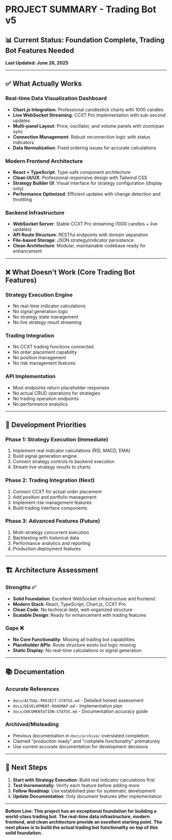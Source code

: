 # PROJECT SUMMARY - Trading Bot v5

## 📊 **Current Status: Foundation Complete, Trading Bot Features Needed**

**Last Updated: June 26, 2025**

---

## ✅ **What Actually Works**

### **Real-time Data Visualization Dashboard**

- **Chart.js Integration**: Professional candlestick charts with 1000 candles
- **Live WebSocket Streaming**: CCXT Pro implementation with sub-second updates
- **Multi-panel Layout**: Price, oscillator, and volume panels with zoom/pan sync
- **Connection Management**: Robust reconnection logic with status indicators
- **Data Normalization**: Fixed ordering issues for accurate calculations

### **Modern Frontend Architecture**

- **React + TypeScript**: Type-safe component architecture
- **Clean UI/UX**: Professional responsive design with Tailwind CSS
- **Strategy Builder UI**: Visual interface for strategy configuration (display only)
- **Performance Optimized**: Efficient updates with change detection and throttling

### **Backend Infrastructure**

- **WebSocket Server**: Stable CCXT Pro streaming (1000 candles + live updates)
- **API Route Structure**: RESTful endpoints with domain separation
- **File-based Storage**: JSON strategy/indicator persistence
- **Clean Architecture**: Modular, maintainable codebase ready for enhancement

---

## ❌ **What Doesn't Work (Core Trading Bot Features)**

### **Strategy Execution Engine**

- No real-time indicator calculations
- No signal generation logic
- No strategy state management
- No live strategy result streaming

### **Trading Integration**

- No CCXT trading functions connected
- No order placement capability
- No position management
- No risk management features

### **API Implementation**

- Most endpoints return placeholder responses
- No actual CRUD operations for strategies
- No trading operation endpoints
- No performance analytics

---

## 🎯 **Development Priorities**

### **Phase 1: Strategy Execution (Immediate)**

1. Implement real indicator calculations (RSI, MACD, EMA)
2. Build signal generation engine
3. Connect strategy controls to backend execution
4. Stream live strategy results to charts

### **Phase 2: Trading Integration (Next)**

1. Connect CCXT for actual order placement
2. Add position and portfolio management
3. Implement risk management features
4. Build trading interface components

### **Phase 3: Advanced Features (Future)**

1. Multi-strategy concurrent execution
2. Backtesting with historical data
3. Performance analytics and reporting
4. Production deployment features

---

## 🏗️ **Architecture Assessment**

### **Strengths** ✅

- **Solid Foundation**: Excellent WebSocket infrastructure and frontend
- **Modern Stack**: React, TypeScript, Chart.js, CCXT Pro
- **Clean Code**: No technical debt, well-organized structure
- **Scalable Design**: Ready for enhancement with trading features

### **Gaps** ❌

- **No Core Functionality**: Missing all trading bot capabilities
- **Placeholder APIs**: Route structure exists but logic missing
- **Static Display**: No real-time calculations or signal generation

---

## 📚 **Documentation**

### **Accurate References**

- `docs/ACTUAL-PROJECT-STATUS.md` - Detailed honest assessment
- `docs/DEVELOPMENT-ROADMAP.md` - Implementation plan
- `docs/DOCUMENTATION-STATUS.md` - Documentation accuracy guide

### **Archived/Misleading**

- Previous documentation in `docs/archive/` overstated completion
- Claimed "production ready" and "complete functionality" prematurely
- Use current accurate documentation for development decisions

---

## 🚀 **Next Steps**

1. **Start with Strategy Execution**: Build real indicator calculations first
2. **Test Incrementally**: Verify each feature before adding more
3. **Follow Roadmap**: Use established plan for systematic development
4. **Update Documentation**: Only document features after implementation

---

**Bottom Line: This project has an exceptional foundation for building a world-class trading bot. The real-time data infrastructure, modern frontend, and clean architecture provide an excellent starting point. The next phase is to build the actual trading bot functionality on top of this solid foundation.**
